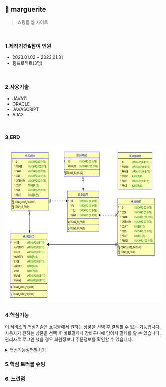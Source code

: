 ## :pushpin: marguerite
>쇼핑몰 웹 사이트   

</br>

### 1.제작기간&참여 인원
* 2023.01.02 ~ 2023.01.31
* 팀프로젝트(3명)

</br>

### 2.사용기술
* JAVA11   
* ORACLE   
* JAVASCRIPT   
* AJAX   


</br>

### 3.ERD
<img src="./쇼핑몰ERD.png" width="500" height="500">

</br>

### 4.핵심기능
이 서비스의 핵심기술은 쇼핑몰에서 원하는 상품을 선택 후 결제할 수 있는 기능입니다.   
사용자가 원하는 상품을 선택 후 바로결제나 장바구니에 담아서 결제를 할 수 있습니다.   
관리자로 로그인 했을 경우 회원정보나 주문정보를 확인할 수 있습니다.   
   
<details>
<summary>핵심기능설명펼치기</summary>   
   
#### 4-1. 전체흐름   

<img src="./프로그램구조.PNG" width="500" height="500">   

</br>
</details>   
   
### 5.핵심 트러블 슈팅 
   
### 6. 느낀점






